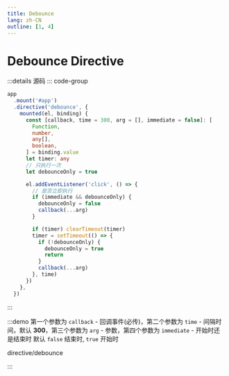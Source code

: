```yaml
---
title: Debounce
lang: zh-CN
outline: [1, 4]
---
```


# Debounce Directive

:::details 源码
::: code-group
``` ts [main.ts]
app
  .mount('#app')
  .directive('debounce', {
    mounted(el, binding) {
      const [callback, time = 300, arg = [], immediate = false]: [
        Function,
        number,
        any[],
        boolean,
      ] = binding.value
      let timer: any
      // 只执行一次
      let debounceOnly = true

      el.addEventListener('click', () => {
        // 是否立即执行
        if (immediate && debounceOnly) {
          debounceOnly = false
          callback(...arg)
        }

        if (timer) clearTimeout(timer)
        timer = setTimeout(() => {
          if (!debounceOnly) {
            debounceOnly = true
            return
          }
          callback(...arg)
        }, time)
      })
    },
  })
```
:::

:::demo 第一个参数为 `callback` - 回调事件(必传)，第二个参数为 `time` - 间隔时间，默认 **300**，第三个参数为 `arg` - 参数，第四个参数为 `immediate` - 开始时还是结束时 默认 `false` 结束时, `true` 开始时

directive/debounce

:::